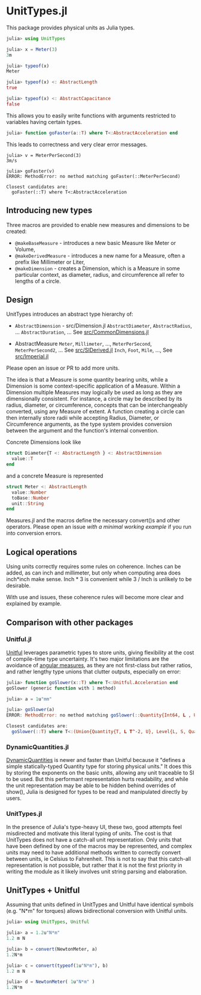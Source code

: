 # UnitTypes.jl
This package provides physical units as Julia types.

```julia
julia> using UnitTypes

julia> x = Meter(3)
3m

julia> typeof(x)
Meter

julia> typeof(x) <: AbstractLength
true

julia> typeof(x) <: AbstractCapacitance
false
```

This allows you to easily write functions with arguments restricted to variables having certain types.
```julia
julia> function goFaster(a::T) where T<:AbstractAcceleration end
```

This leads to correctness and very clear error messages.
```
julia> v = MeterPerSecond(3)
3m/s

julia> goFaster(v)
ERROR: MethodError: no method matching goFaster(::MeterPerSecond)

Closest candidates are:
  goFaster(::T) where T<:AbstractAcceleration
```

## Introducing new types
Three macros are provided to enable new measures and dimensions to be created:
* `@makeBaseMeasure` - introduces a new basic Measure like Meter or Volume,
* `@makeDerivedMeasure` - introduces a new name for a Measure, often a prefix like Millimeter or Liter,
* `@makeDimension` - creates a Dimension, which is a Measure in some particular context, as diameter, radius, and circumference all refer to lengths of a circle.

## Design
UnitTypes introduces an abstract type hierarchy of:
* `AbstractDimension` - src/Dimension.jl
`AbstractDiameter`, `AbstractRadius`, ...
`AbstractDuration`, ...
See [src/CommonDimensions.jl](src/CommonDimensions.jl)

* AbstractMeasure
`Meter`, `Millimeter`, ..., `MeterPerSecond`, `MeterPerSecond2`, ... See [src/SIDerived.jl](src/SIDerived.jl)
`Inch`, `Foot`, `Mile`, ..., See [src/Imperial.jl](src/Imperial.jl)

Please open an issue or PR to add more units.

The idea is that a Measure is some quantity bearing units, while a Dimension is some context-specific application of a Measure.
Within a Dimension multiple Measures may logically be used as long as they are dimensionally consistent.
For instance, a circle may be described by its radius, diameter, or circumference, concepts that can be interchangeably converted, using any Measure of extent.
A function creating a circle can then internally store radii while accepting Radius, Diameter, or Circumference arguments, as the type system provides conversion between the argument and the function's internal convention.

Concrete Dimensions look like
```julia
struct Diameter{T <: AbstractLength } <: AbstractDimension
  value::T
end
```
and a concrete Measure is represented
```julia
struct Meter <: AbstractLength
  value::Number
  toBase::Number
  unit::String
end
```

Measures.jl and the macros define the necessary convert()s and other operators.
Please open an issue _with a minimal working example_ if you run into conversion errors.

## Logical operations
Using units correctly requires some rules on coherence.
Inches can be added, as can inch and millimeter, but only when computing area does inch*inch make sense.
Inch * 3 is convenient while 3 / Inch is unlikely to be desirable.

With use and issues, these coherence rules will become more clear and explained by example.

## Comparison with other packages

### Unitful.jl
[Unitful](https://painterqubits.github.io/Unitful.jl/latest/) leverages parametric types to store units, giving flexibility at the cost of compile-time type uncertainty.
It's two major limitations are the avoidance of [angular measures](https://painterqubits.github.io/Unitful.jl/latest/trouble/#promotion-with-dimensionless-numbers), as they are not first-class but rather ratios, and rather lengthy type unions that clutter outputs, especially on error:

```julia
julia> function goSlower(x::T) where T<:Unitful.Acceleration end
goSlower (generic function with 1 method)

julia> a = 1u"mm"

julia> goSlower(a)
ERROR: MethodError: no method matching goSlower(::Quantity{Int64, 𝐋 , Unitful.FreeUnits{(mm,), 𝐋 , nothing}})

Closest candidates are:
  goSlower(::T) where T<:(Union{Quantity{T, 𝐋 𝐓^-2, U}, Level{L, S, Quantity{T, 𝐋 𝐓^-2, U}} where {L, S}} where {T, U}) 
```

### DynamicQuantities.jl

[DynamicQuantities](https://github.com/SymbolicML/DynamicQuantities.jl) is newer and faster than Unitful because it "defines a simple statically-typed Quantity type for storing physical units."
It does this by storing the exponents on the basic units, allowing any unit traceable to SI to be used.
But this performant representation hurts readability, and while the unit representation may be able to be hidden behind overrides of show(), Julia is designed for types to be read and manipulated directly by users.

### UnitTypes.jl

In the presence of Julia's type-heavy UI, these two, good attempts feel misdirected and motivate this literal typing of units.
The cost is that UnitTypes does not have a catch-all unit representation.
Only units that have been defined by one of the macros may be represented, and complex units may need to have additional methods written to correctly convert between units, ie Celsius to Fahrenheit.
This is not to say that this catch-all representation is not possible, but rather that it is not the first priority in writing the module as it likely involves unit string parsing and elaboration.

## UnitTypes + Unitful
Assuming that units defined in UnitTypes and Unitful have identical symbols (e.g. "N*m" for torques) allows bidirectional conversion with Unitful units.

```julia
julia> using UnitTypes, Unitful

julia> a = 1.2u"N*m"
1.2 m N

julia> b = convert(NewtonMeter, a)
1.2N*m

julia> c = convert(typeof(1u"N*m"), b)
1.2 m N

julia> d = NewtonMeter( 1u"N*m" )
1.2N*m
```

